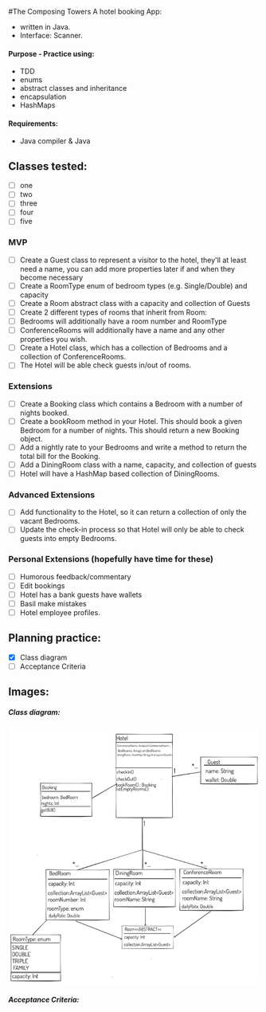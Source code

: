 #The Composing Towers
A hotel booking App:
- written in Java.
- Interface: Scanner.
#### Purpose - Practice using:
- TDD
- enums
- abstract classes and inheritance
- encapsulation
- HashMaps

#### Requirements:
- Java compiler & Java

## Classes tested:
- [ ] one
- [ ] two
- [ ] three
- [ ] four
- [ ] five

### MVP
- [ ] Create a Guest class to represent a visitor to the hotel, they'll at least need a name, you can add more properties later if and when they become necessary
- [ ] Create a RoomType enum of bedroom types (e.g. Single/Double) and capacity
- [ ] Create a Room abstract class with a capacity and collection of Guests
- [ ] Create 2 different types of rooms that inherit from Room:
- [ ] Bedrooms will additionally have a room number and RoomType
- [ ] ConferenceRooms will additionally have a name and any other properties you wish.
- [ ] Create a Hotel class, which has a collection of Bedrooms and a collection of ConferenceRooms.
- [ ] The Hotel will be able check guests in/out of rooms.

### Extensions
- [ ] Create a Booking class which contains a Bedroom with a number of nights booked.
- [ ] Create a bookRoom method in your Hotel. This should book a given Bedroom for a number of nights. This should return a new Booking object.
- [ ] Add a nightly rate to your Bedrooms and write a method to return the total bill for the Booking.
- [ ] Add a DiningRoom class with a name, capacity, and collection of guests
- [ ] Hotel will have a HashMap based collection of DiningRooms.

### Advanced Extensions
- [ ] Add functionality to the Hotel, so it can return a collection of only the vacant Bedrooms.
- [ ] Update the check-in process so that Hotel will only be able to check guests into empty Bedrooms.

### Personal Extensions  (hopefully have time for these)
- [ ] Humorous feedback/commentary
- [ ] Edit bookings
- [ ] Hotel has a bank guests have wallets
- [ ] Basil make mistakes
- [ ] Hotel employee profiles. 

## Planning practice:
- [x] Class diagram
- [ ] Acceptance Criteria

## Images:
##### Class diagram: 
![image](hotelPlanning.png) 
##### Acceptance Criteria: 


